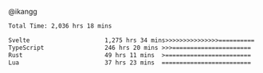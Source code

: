 @ikangg
<!--START_SECTION:waka-->

```txt
Total Time: 2,036 hrs 18 mins

Svelte                     1,275 hrs 34 mins>>>>>>>>>>>>>>>==========   61.53 %
TypeScript                 246 hrs 20 mins >>>======================   11.88 %
Rust                       49 hrs 11 mins  >========================   02.37 %
Lua                        37 hrs 23 mins  =========================   01.80 %
```

<!--END_SECTION:waka-->
